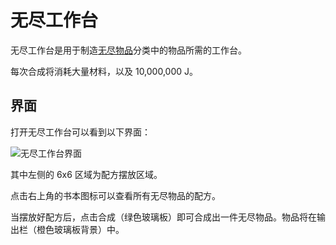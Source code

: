 # 无尽工作台

无尽工作台是用于制造[无尽物品](./Infinity-Items)分类中的物品所需的工作台。

每次合成将消耗大量材料，以及 10,000,000 J。

## 界面

打开无尽工作台可以看到以下界面：

![无尽工作台界面](https://cdn.jsdelivr.net/gh/ybw0014/InfinityExpansion-Wiki@master/images/infinity-forge-gui.png ':size=50%')

其中左侧的 6x6 区域为配方摆放区域。

点击右上角的书本图标可以查看所有无尽物品的配方。

当摆放好配方后，点击合成（绿色玻璃板）即可合成出一件无尽物品。物品将在输出栏（橙色玻璃板背景）中。
